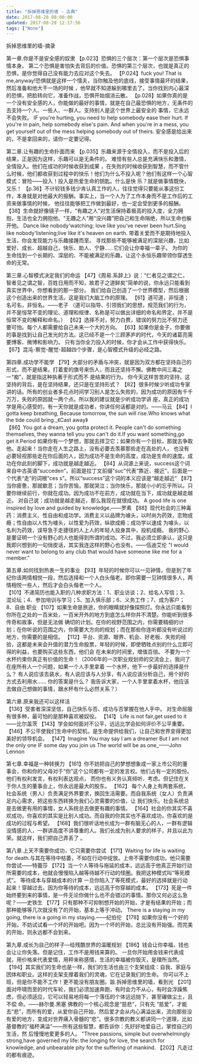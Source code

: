 ```yaml
---
title: "拆掉思维里的墙 - 古典"
date: 2017-08-28 08:00:00
updated: 2017-08-28 12:17:56
tags: ["None"]
---
```

拆掉思维里的墙-摘录
  
第一章.你是不是安全感的奴隶
【p.023】恐惧的三个层次：第一个层次是恐惧事情本身。
第二个恐惧是害怕失去背后的价值。恐惧的第三个层次，也就是真正的恐惧，是你觉得自己没有能力去应对这个失去。
【P.024】fuck you! That is me,anyway!恐惧就是这样一个懦夫，当你触及他的底线，接受事情最坏的结果，然后准备和他大干一场的时候
，他早就不知道躲到哪里去了。当你找到内心最深的恐惧，把脸转向它，准备作战，恐惧开始烟消云散。
【p.028】如果你真的是一个没有安全感的人，你能做的最好的事情，就是在自己最恐惧的地方，无条件的去支持一个人、一些人、一群人。支持别人是这个世界上最安全的
事情，它永远不会失败。 IF you're hurting, you need to help somebody ease their hurt. If
you're in pain, help somebody else's pain. And when you're in a mess, you get
yourself out of the mess helping somebody out of theirs.
安全感是给出来的，不是拿回来的，请你一定要记得。
  
第二章.让有趣的生命扑面而来
【p.035】乐趣来源于全情投入，而不是投入后的结果，正是因为这样，乐趣可以是无条件的。 难怪有些人总是充满快乐和激情，全情投入。他们在成功的时候收获到成果
，在失败的时候收获到智慧，而不管什么时候，他们都收获到过程中的快乐！他们为什么不投入呢？他们有这样一个心智模式：冒险——投入！投入是热爱生命的钥匙。什么是快
乐？就是做事情既快，又乐！
【p.36】不计较钱多钱少肯认真工作的人，往往觉得只要能从事这份工作，本身就是对他最大的报酬。事实上，当一个人为了工作本身而不是工作后的工资来做事情的时候，
他往往能够把工作做到最好，也一定会受到更多的报酬。
【38】生命就好像镜子一样，“有趣之人”对生活保持着极高的投入度，全力拥抱，生活也全力拥抱他。“无趣之人”用“没兴趣”把自己和生命隔绝，所以生命也躲开他。
Dance like nobody'watching; love like you've never been hurt.Sing like
nobody'listening;live like it's heaven on earth.
带着关爱而不是期待地投入生活，你会发现能力与乐趣接踵而至。
寻找那些不能够被满足的深层兴趣，比如爱好、成长、超越自己，快乐、助人、宁静……它们会让你幸福一辈子。
为你的生命找到一个长期的、深层的、不能被满足的乐趣，让这个永恒乐趣带领你穿透生命的无常。
  
第三章.心智模式决定我们的命运
【47】《周易.系辞上》说：“仁者见之谓之仁，智者见之谓之智，百姓日用而不知，故君子之道鲜矣”简单的说，你永远只能看到真实世界中，你想看到的那一部分。
我们给自己创造了一个世界模型，然后根据这个创造出来的世界生活。这是我们大脑工作的原理。
【61】道可道，非恒道；名可名，非恒名。——老子
（道可以指导、引领我们的思想，规范我们的行为，并不是恒常不变的理论、道理和规律、名称是可以做出详细的命名和界定，并不是恒常不变的解释和命名。）
【62】选择不对，努力白费，错误的努力比不努力还要可怕。每个人都需要给自己未来一个大的方向。
【63】如果你是金子，你要做的事是找到让自己发光的方法。这已经不是一个三顾茅庐的时代，今天的诸葛亮需要博客、微博和影响力。
只有当你全力投入的时候，你才会从工作中获得快乐。
【67】混沌-察觉-醒觉-超越四个步骤，是心智模式升级的必经之路。
  
第四章.成功学不能学
【79】大部分的矛盾与冲突，就是因为双方都在坚持自己的形式，而不是结果。打着爱的旗号来伤人，而且还坚持不懈。佛教中间三毒之一“痴”，就是指这种执著于形式而不
是结果的行为。 你今天这样苦苦的坚持，这坚持的背后，是在坚持结果，还只是在坚持形式？
【82】很多时候少听成功专家讲的话。所有的创业者多花点时间学习别人是怎么失败的，因为成功的原因有千千万万，失败的原因就一两个点。所以我的建议就是少听成功学讲
座，真正的成功学是用心感受的，有一天你就是成功者，你讲任何话都是对的。——马云
【84】I gotta keep breathing, Because tomorrow, the sun will rise.Who knows what
the tide could bring._《Cast away》  
【86】You got a dream, you gotta protect it. People can't do something
themselves, they wanna tell you you can't do it.If you want something,go get
it.Period 如果你有一个梦想，那就去捍卫它；如果你有一个目标，那就去争取他。走起来！当你走在人生之路上，没有必要去羡慕那些走在高处的人，
也没有必要轻视那些走在你后面的人，因为成功不是生命的高度，成功是生命的速度。成功在你此刻的脚下，成功就是越走越近。
【84】从词源上来说，success这个词来自中古英语“succeden”，前面是拉丁文前缀"suc"代表“靠近、接近”，后面是一个代表“走”的词根“ces
s”。所以“success”这个词的本义应该是“越走越近”
【87】当你疲惫，那就歇息；当你苦恼，那就哭泣；当你快乐，那就小小的忘乎所以。只要你继续前行，你就在成功。因为成功不在前方，成功就在当下，成功就是越走越近。
对自己说：成功就是越走越近，那么我现在就很成功。 A good life is one inspired by love and guided by
knowledge.——罗素
【88】现代社会的三种毒药：消费主义、性自由和成功学。消费主义以品牌为噱头，以时尚为药效，恋物成瘾；性自由以人性为噱头，以性爱为药效，纵欲成瘾；成功学以速成
为噱头，以名利为药效，误导急于走捷径的人上人的年轻人投身其中，投机成瘾。
我的野心是要证明一个没有野心的人也能得到所谓的成功。不过，我必须立即承认，这只是我即兴想到的一句俏皮话，其实我连这样的野心也没有。——伍迪艾伦 "I
would never want to belong to any club that would have someone like me for a
member."
  
第五章.如何找到热衷一生的事业
【93】年轻的时候你可以一见钟情，但是到了年纪你该两情相悦一段，然后选择和一个人白头偕老。即你需要一见钟情很多人，两情相悦一些人，然后才会白头偕老一个人。  
【101】不递简历也能入职的八种求职方法：1、职业访谈；2、给名人写信；3、混论坛；4、参加培训与学习；5、加入俱乐部；6、义务工作；7、成为客户；8、自由
职业
【107】如果生命是旅途，你的眼睛就好像探照灯。你永远只能看到你所在之处的一百米处，一百米开外的地方到底怎么样你并不清楚。你能听到很多传奇和故事，但是无法做
确切的计划。在你的视野范围之内，你需要精细的计划；在你听说的范围之内，你需要大方向的规划；而在那些你连听都没有听说过的地方，你需要的是相信。
【112】平台、资源、眼界、机会、好老板、失败的经验，这都是未来会升值的潜力生命股票，年轻的时候，即使牺牲点别的什么立即可得的利益，也要购买这些东西，他们会
在未来的时间里，增值百倍。 不要为一个水杯约束你真正有价值的生命！（2006年的一次职业规划师的交流会上，我问了在座所有人一个问题，如果一个人手里拿着
一个水杯，他下一步最好的选择是什么？ 有人说应该去装水，有人说应该与人分享，有人说应该分析自己，用个好的方式去利用水…… 你的答案是什么？
我告诉大家，一个人手里拿着水杯，他应该去做自己想做的事情，跟水杯有什么必然关系？）
  
第六章.原来我还可以这样活  
【136】受害者深深坚信，自己快乐与否、成功与否掌握在他人手中。 对生命屈服有很多种，最可怕的是那种喜欢被奴役。
【141】 Life is not fair,get used to it——比尔盖茨
【143】学会如何面对不公平，远远比学会如何评价不公平重要。
【146】不公平使我们生命中的契机，是生命提供给我们，让自己和世界变得更加美好的领导机会。
【147】Imagine You may say I am a dreamer But I am not the only one
IF some day you join us The world will be as one_——John Lennon
  
第七章.幸福是一种转换力
【161】你不妨把自己的梦想想象成一家上市公司的董事会，你和你的父母对于“你”这个公司都有一定的发言权。他们占有一定的股份。他们有权利发言，有权利表达观点，
而你也有义务认真倾听、考虑。但记住在关于你人生的董事会上，你永远是最大的股东。
【162】 每个人身上有两套系统，社会系统（男人）负责满足外界要求，换回生活需要。而自我系统（女人）负责满足内心需求，把这些东西转换为我们心灵需要的价值，让
我们快乐。社会系统总是去做更有用的事情，女人系统总去做更有趣的事情。
【164】社会的你其实不喜欢成功，你喜欢的其实是比别人成功。而自我的你其实也不喜欢成功，你喜欢的是成功的过程与希望。
【168】我们很听话地长成为一群有脑无心的人，一群有逻辑没情感的人，一群讲高度不讲尊重的人。我们长成为别人要求的样子，并且以此为荣。就这样，我们把自己弄丢了
。
  
第八章.上天不需要你成功，它只需要你尝试
【171】Waiting for life is waiting for
death.与其在等待中枯萎，不如在行动中绽放。上帝不需要你成功，他只需要你尝试——特蕾莎
【172】当一个人等待与拖延的成本，远远高于他真正开始行动所需要的成本，他就会慢慢陷入越等待越不行动的怪圈。我把这种模式叫“等死模式”。
等待成本与穿越成本的计算 一旦你陷入了等死模式，最好的选择就是行动起来！穿越过去。因为你等待的成本，远远高于你穿越的成本。
【173】死是一件始终要到来的事情，是一件无论你做什么也不会错过的事情。那你又何必这么急呢？——史铁生
【177】只有那种不可抑制想开始的开始，才是有结果的开始；而那种能够等几次就没有了的开始，基本上等于冲动。 There is a staying in
my going, there is a going in my staying.——纪伯伦
【178】如果你没有一个好的开始，不妨试试看一个坏的开始吧。因为一个坏的开始，总比没有开始强。而完美的开始，则永远都不会到来。
  
第九章.成长为自己的样子—给残酷世界的温暖规划
【186】钱会让你幸福，钱也会让让你失落。但是记住，工作不是用钱来算的。
一旦你开始用金钱来代表成就，用价格来代表爱情，用秤来称感情，生活的幸福被你毁灭，是理所当然。
【194】其实我们的生命也是一样，我们的生活也由三个支架组成：自我、家庭与团体和职业。这样的支架支撑着我们的灵魂，它在记录我们的生命。
你可以不上班，但是你不能不工作！更不能没有朋友圈。跋.拆掉思维里的墙，看到光
【201】面对呼啸而至的时代车轮，我们必须加速奔跑，有时会力不从心，有时会浮躁焦虑，但必须适应，它可以轻易地将每一个落伍的个体远远抛下，甚至碾做尘土，且不偿
命。——赫尔曼.黑塞  佛教的一个核心观念是“慈悲”，只有先 “慈爱”，才能去“悲”，而所有的爱，从爱你自己开始，然后爱才会从内心满溢出来，流向那些没
有爱的地方，变成对世界痛入骨髓的“悲”。很多宗教的教义都讲同一个道理，比如基督教的“福杯满溢”——所有这些智慧，都告诉你：先好好地爱自己，掌控自己的生活，然
后慢慢地爱更多的人。 "Three passions, simple but overwhelmingly strong,have governed
my life: the longing for love, the search for knowledge, and unbearable pity
for the suffering of mankind.
【202】凡走过的都有痕迹。
  
